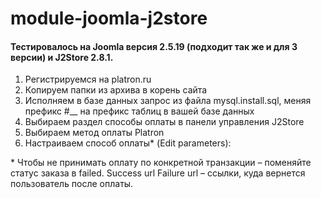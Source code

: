 # module-joomla-j2store
#### Тестировалось на Joomla версия 2.5.19 (подходит так же и для 3 версии) и J2Store 2.8.1.
1. Регистрируемся на platron.ru
2. Копируем папки из архива в корень сайта
3. Исполняем в базе данных запрос из файла mysql.install.sql, меняя префикс #__ на префикс таблиц в вашей базе данных
4. Выбираем раздел способы оплаты в панели управления J2Store
5. Выбираем метод оплаты Platron
6. Настраиваем способ оплаты* (Edit parameters):

\* Чтобы не принимать оплату по конкретной транзакции – поменяйте статус заказа в failed. Success url Failure url – ссылки, куда вернется пользователь после оплаты.
